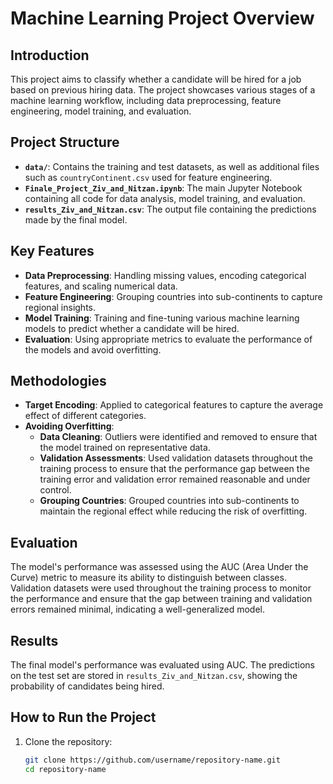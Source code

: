 # Machine Learning Project Overview

## Introduction
This project aims to classify whether a candidate will be hired for a job based on previous hiring data.
The project showcases various stages of a machine learning workflow, including data preprocessing, feature engineering, model training, and evaluation.

## Project Structure
- **`data/`**: Contains the training and test datasets, as well as additional files such as `countryContinent.csv` used for feature engineering.
- **`Finale_Project_Ziv_and_Nitzan.ipynb`**: The main Jupyter Notebook containing all code for data analysis, model training, and evaluation.
- **`results_Ziv_and_Nitzan.csv`**: The output file containing the predictions made by the final model.

## Key Features
- **Data Preprocessing**: Handling missing values, encoding categorical features, and scaling numerical data.
- **Feature Engineering**: Grouping countries into sub-continents to capture regional insights.
- **Model Training**: Training and fine-tuning various machine learning models to predict whether a candidate will be hired.
- **Evaluation**: Using appropriate metrics to evaluate the performance of the models and avoid overfitting.

## Methodologies
- **Target Encoding**: Applied to categorical features to capture the average effect of different categories.
- **Avoiding Overfitting**:
  - **Data Cleaning**: Outliers were identified and removed to ensure that the model trained on representative data.
  - **Validation Assessments**: Used validation datasets throughout the training process to ensure that the performance gap between the training error and validation error remained reasonable and under control.
  - **Grouping Countries**: Grouped countries into sub-continents to maintain the regional effect while reducing the risk of overfitting.
 
## Evaluation
The model's performance was assessed using the AUC (Area Under the Curve) metric to measure its ability to distinguish between classes. 
Validation datasets were used throughout the training process to monitor the performance and ensure that the gap between training and validation errors remained minimal, indicating a well-generalized model.

## Results
The final model's performance was evaluated using AUC. The predictions on the test set are stored in `results_Ziv_and_Nitzan.csv`, showing the probability of candidates being hired.

## How to Run the Project
1. Clone the repository:
   ```bash
   git clone https://github.com/username/repository-name.git
   cd repository-name
